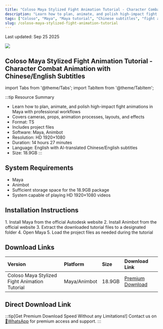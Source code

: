 ```yaml
---
title: "Coloso Maya Stylized Fight Animation Tutorial - Character Combat Animation with Chinese/English Subtitles"
description: "Learn how to plan, animate, and polish high-impact fight animations in Maya with professional workflows. Covers cameras, props, animation processes, layouts, and effects with Chinese/English subtitles."
tags: ["Coloso", "Maya", "Maya tutorial", "Chinese subtitles", "fight animation", "combat animation", "character animation", "3D animation", "animation tutorial"]
slug: /coloso-maya-stylized-fight-animation-tutorial
---
```


Last updated: Sep 25 2025

![](https://www.gfxcamp.com/wp-content/uploads/2025/09/Unleash-the-Action-Crafting-Stylized-Fight-Sequences.jpg)

## Coloso Maya Stylized Fight Animation Tutorial - Character Combat Animation with Chinese/English Subtitles

import Tabs from '@theme/Tabs';
import TabItem from '@theme/TabItem';

:::tip Resource Summary
- Learn how to plan, animate, and polish high-impact fight animations in Maya with professional workflows
- Covers cameras, props, animation processes, layouts, and effects
- Format: TS
- Includes project files
- Software: Maya, Animbot
- Resolution: HD 1920×1080
- Duration: 14 hours 27 minutes
- Language: English with AI-translated Chinese/English subtitles
- Size: 18.9GB
:::

## System Requirements

- Maya
- Animbot
- Sufficient storage space for the 18.9GB package
- System capable of playing HD 1920×1080 videos

## Installation Instructions

<Tabs>
<TabItem value="maya" label="Maya">
1. Install Maya from the official Autodesk website
2. Install Animbot from the official website
3. Extract the downloaded tutorial files to a designated folder
4. Open Maya
5. Load the project files as needed during the tutorial
</TabItem>
</Tabs>

## Download Links

| Version | Platform | Size | Download Link |
| :--- | :--- | :--- | :--- |
| Coloso Maya Stylized Fight Animation Tutorial | Maya/Animbot | 18.9GB | [Premium Download](#) |

## Direct Download Link
:::tip[Get Premium Download Speed Without any Limitations!]
Contact us on [💬WhatsApp](https://wa.me/+8613237610083) for premium  access and support.
:::
